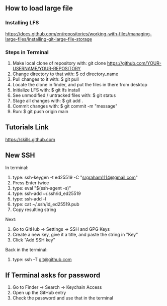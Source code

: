 ## How to load large file
### Installing LFS
https://docs.github.com/en/repositories/working-with-files/managing-large-files/installing-git-large-file-storage
### Steps in Terminal
1. Make local clone of repository with: git clone https://github.com/YOUR-USERNAME/YOUR-REPOSITORY
2. Change directory to that with: $ cd directory_name
3. Pull changes to it with: $ git pull
4. Locate the clone in finder, and put the files in there from desktop
5. Initialize LFS with: $ git lfs install
6. See unmodified / untracked files with: $ git status
7. Stage all changes with: $ git add .
8. Commit changes with: $ git commit -m "message"
9. Run: $ git push origin main




## Tutorials Link
https://skills.github.com

## New SSH
In terminal:
1. type: ssh-keygen -t ed25519 -C "srgraham1114@gmail.com"
2. Press Enter twice
3. type: eval "$(ssh-agent -s)"
4. type: ssh-add ~/.ssh/id_ed25519
5. type: ssh-add -l
6. type: cat ~/.ssh/id_ed25519.pub
7. Copy resulting string

Next:
1. Go to GitHub -> Settings -> SSH and GPG Keys
2. Create a new key, give it a title, and paste the string in "Key"
3. Click "Add SSH key"

Back in the terminal:
1. type: ssh -T git@github.com

## If Terminal asks for password
1. Go to Finder -> Search -> Keychain Access
2. Open up the GitHub entry
3. Check the password and use that in the terminal
